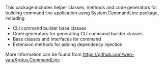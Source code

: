 This package includes helper classes, methods and code generators for building command line application using System.CommandLine package, including
- CLI command builder base classes
- Code generators for generating CLI command builder classes
- Base classes and interfaces for command
- Extension methods for adding dependency injection


More information can be found from https://github.com/wen-yan/Krotus.CommandLine
